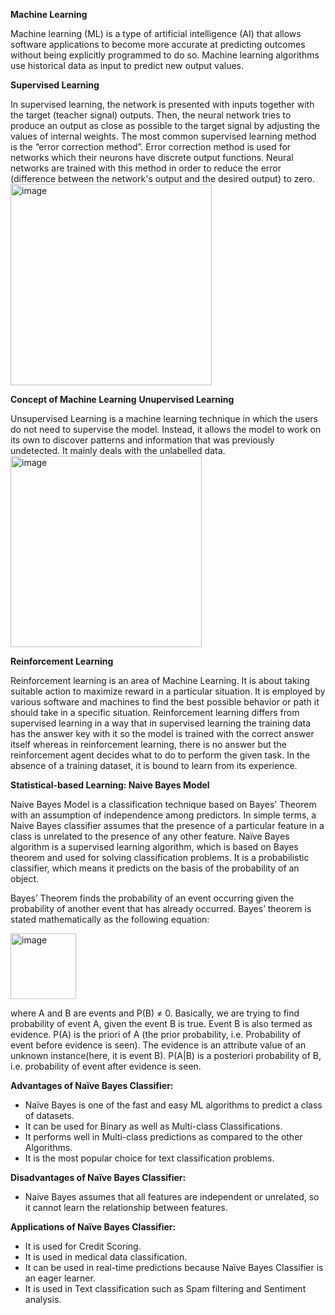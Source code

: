 **Machine Learning**

Machine learning (ML) is a type of artificial intelligence (AI) that allows software applications to become more accurate at predicting outcomes without being explicitly programmed to do so. Machine learning algorithms use historical data as input to predict new output values.

**Supervised Learning**

In supervised learning, the network is presented with inputs together with the target (teacher signal) outputs. Then, the neural network tries to produce an output as close as possible to the target signal by adjusting the values of internal weights. The most common supervised learning method is the “error correction method”. Error correction method is used for networks which their neurons have discrete output functions. Neural networks are trained with this method in order to reduce the error
(difference between the network's output and the desired output) to zero.
<img width="322" alt="image" src="https://user-images.githubusercontent.com/82272276/171100763-14012b87-de27-4049-9791-b39c5a6bfcd4.png">

**Concept of Machine Learning**
**Unupervised Learning**

Unsupervised Learning is a machine learning technique in which the users do not need to supervise the model. Instead, it allows the model to work on its own to discover patterns and information that was previously undetected. It mainly deals with the unlabelled data.
<img width="306" alt="image" src="https://user-images.githubusercontent.com/82272276/171101080-e32ee5eb-ee49-49a4-b6be-2c8ce8e707d5.png">

**Reinforcement Learning**

Reinforcement learning is an area of Machine Learning. It is about taking suitable action to maximize reward in a particular situation. It is employed by various software and machines to find the best possible behavior or path it should take in a specific situation. Reinforcement learning differs from supervised learning in a way that in supervised learning the training data has the answer key with it so the model is trained with the correct answer itself whereas in reinforcement learning, there is no answer but the reinforcement agent decides what to do to perform the given task. In the absence of a training dataset, it is bound to learn from its experience. 

**Statistical-based Learning: Naive Bayes Model**

Naive Bayes Model is a classification technique based on Bayes' Theorem with an assumption of independence among predictors. In simple terms, a Naive Bayes classifier assumes that the presence of a particular feature in a class is unrelated to the presence of any other feature.
Naïve Bayes algorithm is a supervised learning algorithm, which is based on Bayes theorem and used for solving classification problems. It is a probabilistic classifier, which means it predicts on the basis of the probability of an object.

Bayes’ Theorem finds the probability of an event occurring given the probability of another event that has already occurred. Bayes’ theorem is stated mathematically as the following equation:

<img width="105" alt="image" src="https://user-images.githubusercontent.com/82272276/171103777-f541083d-297a-4684-8405-135cb96564d8.png">

where A and B are events and P(B) ≠ 0.
Basically, we are trying to find probability of event A, given the event B is true. Event B is also termed as evidence.
P(A) is the priori of A (the prior probability, i.e. Probability of event before evidence is seen). 
The evidence is an attribute value of an unknown instance(here, it is event B).
P(A|B) is a posteriori probability of B, i.e. probability of event after evidence is seen.

**Advantages of Naïve Bayes Classifier:**
- Naïve Bayes is one of the fast and easy ML algorithms to predict a class of datasets.
- It can be used for Binary as well as Multi-class Classifications.
- It performs well in Multi-class predictions as compared to the other Algorithms.
- It is the most popular choice for text classification problems.

**Disadvantages of Naïve Bayes Classifier:**

- Naive Bayes assumes that all features are independent or unrelated, so it cannot learn the relationship between features.

**Applications of Naïve Bayes Classifier:**

- It is used for Credit Scoring.
- It is used in medical data classification.
- It can be used in real-time predictions because Naïve Bayes Classifier is an eager learner.
- It is used in Text classification such as Spam filtering and Sentiment analysis.
